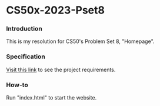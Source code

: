 # CS50x-2023-Pset8

### Introduction
This is my resolution for CS50's Problem Set 8, "Homepage".

### Specification
[Visit this link](https://cs50.harvard.edu/x/2023/psets/8/homepage/) to see the project requirements.

### How-to
Run "index.html" to start the website. 
